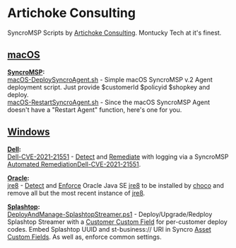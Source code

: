 
# Artichoke Consulting
SyncroMSP Scripts by [Artichoke Consulting](https://artichoke.consulting). Montucky Tech at it's finest.

## [macOS](https://github.com/SyncroScripting/Artichoke_Consulting/tree/main/macOS)

**[SyncroMSP](https://github.com/SyncroScripting/Artichoke_Consulting/tree/main/macOS/SyncroMSP):**  
[macOS-DeploySyncroAgent.sh](https://github.com/SyncroScripting/Artichoke_Consulting/blob/main/macOS/SyncroMSP/macOS-DeploySyncroAgent.sh) - Simple macOS SyncroMSP v.2 Agent deployment script.  Just provide $customerId $policyid $shopkey and deploy.  
[macOS-RestartSyncroAgent.sh](https://github.com/SyncroScripting/Artichoke_Consulting/blob/main/macOS/SyncroMSP/macOS-RestartSyncroAgent.sh) - Since the macOS SyncroMSP Agent doesn't have a "Restart Agent" function, here's one for you.

## [Windows](https://github.com/SyncroScripting/Artichoke_Consulting/tree/main/Windows) 
**[Dell](https://github.com/SyncroScripting/Artichoke_Consulting/tree/main/Windows/Dell "Dell"):**  
[Dell-CVE-2021-21551](https://github.com/SyncroScripting/Artichoke_Consulting/blob/main/Windows/Splashtop/DeployAndManage-SplashtopStreamer.ps1) - [Detect](https://github.com/SyncroScripting/Artichoke_Consulting/blob/main/Windows/Dell/Dell-CVE-2021-21551/Detect-Dell-CVE-2021-21551.ps1) and [Remediate](https://github.com/SyncroScripting/Artichoke_Consulting/blob/main/Windows/Dell/Dell-CVE-2021-21551/Remediate-Dell-CVE-2021-21551.ps1) with logging via a SyncroMSP [Automated Remediation](https://help.syncromsp.com/hc/en-us/articles/360001249633-Automated-Remediation)[Dell-CVE-2021-21551](https://nvd.nist.gov/vuln/detail/CVE-2021-21551).

**[Oracle](https://github.com/SyncroScripting/Artichoke_Consulting/tree/main/Windows/Oracle "Oracle"):**  
[jre8](https://github.com/SyncroScripting/Artichoke_Consulting/blob/main/Windows/Splashtop/DeployAndManage-SplashtopStreamer.ps1) - [Detect](https://github.com/SyncroScripting/Artichoke_Consulting/blob/main/Windows/Oracle/jre8/Detect-Outdated-jre8.ps1) and [Enforce](https://github.com/SyncroScripting/Artichoke_Consulting/blob/main/Windows/Oracle/jre8/Enforce-ChocoManaged-jre8.ps1) Oracle Java SE [jre8](https://community.chocolatey.org/packages/jre8) to be installed by [choco](https://chocolatey.org) and remove all but the most recent instance of [jre8](https://community.chocolatey.org/packages/jre8).

**[Splashtop](https://github.com/SyncroScripting/Artichoke_Consulting/tree/main/Windows/Splashtop "Splashtop"):**   
[DeployAndManage-SplashtopStreamer.ps1](https://github.com/SyncroScripting/Artichoke_Consulting/blob/main/Windows/Splashtop/DeployAndManage-SplashtopStreamer.ps1) - Deploy/Upgrade/Redploy Splashtop Streamer with a [Customer Custom Field](https://help.syncromsp.com/hc/en-us/articles/115002530153-Customer-Custom-Fields) for per-customer deploy codes. Embed Splashtop UUID and st-business:// URI in Syncro [Asset Custom Fields](https://help.syncromsp.com/hc/en-us/articles/115002529873-Asset-Custom-Fields). As well as, enforce common settings.
